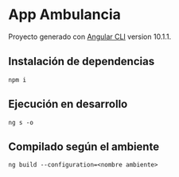 # App Ambulancia

Proyecto generado con [Angular CLI](https://github.com/angular/angular-cli) version 10.1.1.

## Instalación de dependencias

```
npm i
```

## Ejecución en desarrollo

```
ng s -o
```

## Compilado según el ambiente

```
ng build --configuration=<nombre ambiente>
```
